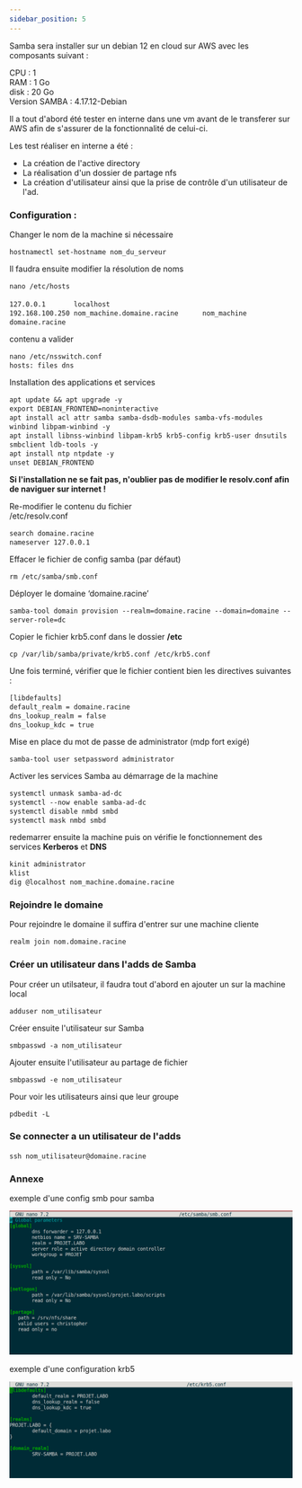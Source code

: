 ```yaml
---
sidebar_position: 5
---
```

Samba sera installer sur un debian 12 en cloud sur AWS avec les composants suivant :

CPU : 1\
RAM : 1 Go\
disk : 20 Go\
Version SAMBA : 4.17.12-Debian

Il a tout d'abord été tester en interne dans une vm avant de le transferer sur AWS afin de s'assurer de la fonctionnalité de celui-ci.

Les test réaliser en interne a été :
- La création de l'active directory
- La réalisation d'un dossier de partage nfs
- La création d'utilisateur ainsi que la prise de contrôle d'un utilisateur de l'ad.

### Configuration :

Changer le nom de la machine si nécessaire

```
hostnamectl set-hostname nom_du_serveur
```

Il faudra ensuite modifier la résolution de noms
```
nano /etc/hosts

127.0.0.1		localhost
192.168.100.250	nom_machine.domaine.racine		nom_machine     domaine.racine
```

contenu a valider
```
nano /etc/nsswitch.conf
hosts: files dns
```

Installation des applications et services
```
apt update && apt upgrade -y
export DEBIAN_FRONTEND=noninteractive
apt install acl attr samba samba-dsdb-modules samba-vfs-modules winbind libpam-winbind -y
apt install libnss-winbind libpam-krb5 krb5-config krb5-user dnsutils smbclient ldb-tools -y
apt install ntp ntpdate -y
unset DEBIAN_FRONTEND
```

**Si l'installation ne se fait pas, n'oublier pas de modifier le resolv.conf afin de naviguer sur internet !**

Re-modifier le contenu du fichier\
/etc/resolv.conf
```
search domaine.racine
nameserver 127.0.0.1
```

Effacer le fichier de config samba (par défaut)
```
rm /etc/samba/smb.conf
```

Déployer le domaine ‘domaine.racine’
```
samba-tool domain provision --realm=domaine.racine --domain=domaine --server-role=dc
```

Copier le fichier krb5.conf dans le dossier **/etc**
```
cp /var/lib/samba/private/krb5.conf /etc/krb5.conf
```

Une fois terminé, vérifier que le fichier contient bien les directives suivantes :

```
[libdefaults]
default_realm = domaine.racine
dns_lookup_realm = false
dns_lookup_kdc = true
```

Mise en place du mot de passe de administrator (mdp fort exigé)
```
samba-tool user setpassword administrator
```

Activer les services Samba au démarrage de la machine
```
systemctl unmask samba-ad-dc
systemctl --now enable samba-ad-dc
systemctl disable nmbd smbd
systemctl mask nmbd smbd
```

redemarrer ensuite la machine puis on vérifie le fonctionnement des services **Kerberos** et **DNS**

```
kinit administrator
klist
dig @localhost nom_machine.domaine.racine
```

### Rejoindre le domaine

Pour rejoindre le domaine il suffira d'entrer sur une machine cliente

```
realm join nom.domaine.racine
```

### Créer un utilisateur dans l'adds de Samba

Pour créer un utilsateur, il faudra tout d'abord en ajouter un sur la machine local
```
adduser nom_utilisateur
```
Créer ensuite l'utilisateur sur Samba
```
smbpasswd -a nom_utilisateur
```
Ajouter ensuite l'utilisateur au partage de fichier
```
smbpasswd -e nom_utilisateur
```
Pour voir les utilisateurs ainsi que leur groupe
```
pdbedit -L
```

### Se connecter a un utilisateur de l'adds

```
ssh nom_utilisateur@domaine.racine
```

### Annexe

exemple d'une config smb pour samba

![](/img/smb.png)

exemple d'une configuration krb5

![](/img/krb5.png)


